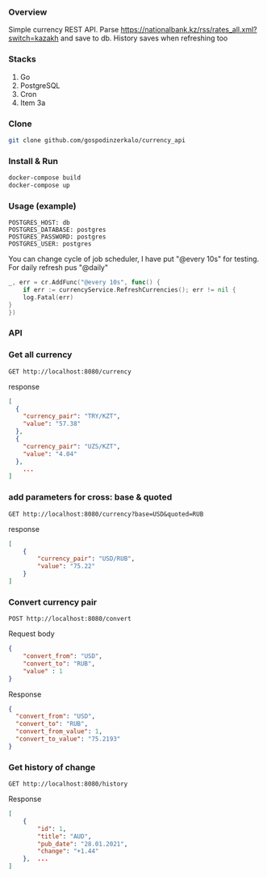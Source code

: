 ### Overview
Simple currency REST API. Parse https://nationalbank.kz/rss/rates_all.xml?switch=kazakh and save to db. History saves when refreshing too <br/>

### Stacks
1. Go
1. PostgreSQL
1. Cron
1. Item 3a
### Clone
```sh
git clone github.com/gospodinzerkalo/currency_api

```

### Install & Run
```sh
docker-compose build 
docker-compose up
```
### Usage (example)

```dotenv
POSTGRES_HOST: db
POSTGRES_DATABASE: postgres
POSTGRES_PASSWORD: postgres
POSTGRES_USER: postgres
```

 You can change cycle of job scheduler, I have put "@every 10s" for testing. For daily refresh pus "@daily"
```go
_, err = cr.AddFunc("@every 10s", func() {
    if err := currencyService.RefreshCurrencies(); err != nil {
    log.Fatal(err)
}
})
```

### API
### Get all currency
```http request
GET http://localhost:8080/currency
```
response 
```json
[
  {
    "currency_pair": "TRY/KZT",
    "value": "57.38"
  },
  {
    "currency_pair": "UZS/KZT",
    "value": "4.04"
  },
    ...
]
```
### add parameters for cross: base & quoted
```http request
GET http://localhost:8080/currency?base=USD&quoted=RUB
```
response
```json
[
    {
        "currency_pair": "USD/RUB",
        "value": "75.22"
    }
]
```

### Convert currency pair
```http request
POST http://localhost:8080/convert
```

Request body 
```json
{
    "convert_from": "USD",
    "convert_to": "RUB",
    "value" : 1
}
```

Response
```json
{
  "convert_from": "USD",
  "convert_to": "RUB",
  "convert_from_value": 1,
  "convert_to_value": "75.2193"
}
```
### Get history of change 
```http request
GET http://localhost:8080/history
```
Response 
```json
[
    {
        "id": 1,
        "title": "AUD",
        "pub_date": "28.01.2021",
        "change": "+1.44"
    },  ...
]
```
